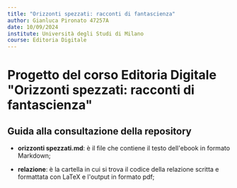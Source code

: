 ```yaml
---
title: "Orizzonti spezzati: racconti di fantascienza"
author: Gianluca Pironato 47257A
date: 10/09/2024
institute: Università degli Studi di Milano
course: Editoria Digitale
---
```


# Progetto del corso Editoria Digitale "Orizzonti spezzati: racconti di fantascienza"

## Guida alla consultazione della repository

* **orizzonti spezzati.md**: è il file che contiene il testo dell'ebook in formato Markdown;

* **relazione**: è la cartella in cui si trova il codice della relazione scritta e formattata con LaTeX e l'output in formato pdf;